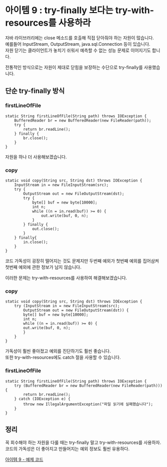 # 아이템 9 : try-finally 보다는 try-with-resources를 사용하라

자바 라이브러리에는 close 메소드를 호출해 직접 닫아줘야 하는 자원이 많습니다.   
예를들어 InputStream, OutputStream, java.sql.Connection 등이 있습니다.     
자원 닫기는 클라이언트가 놓치기 쉬워서 예측할 수 없는 성능 문제로 이어지기도 합니다.    

전통적인 방식으로는 자원이 제대로 닫힘을 보장하는 수단으로 try-finally를 사용했습니다.   

## 단순 try-finally 방식 

### firstLineOfFile
```
static String firstLineOfFile(String path) throws IOException {
    BufferedReader br = new BufferedReader(new FileReader(path));
    try {
        return br.readLine();
    } finally {
        br.close();
    }
}
```
자원을 하나 더 사용해보겠습니다.  

### copy
```
static void copy(String src, String dst) throws IOException {
    InputStream in = new FileInputStream(src);
    try {
        OutputStream out = new FileOutputStream(dst);
        try {
            byte[] buf = new byte[10000];
            int n;
            while ((n = in.read(buf)) >= 0) {
                out.write(buf, 0, n);
            }
        } finally {
            out.close();
        }
    } finally{
        in.close();
    }
}
```

코드 가독성이 굉장히 떨어지는 것도 문제지만 두번째 예외가 첫번째 예외를 집어삼켜 첫번째 예외에 관한 정보가 남지 않습니다.   

이러한 문제는 try-with-resources를 사용하여 해결해보겠습니다.   

### copy
```
static void copy(String src, String dst) throws IOException {
    try (InputStream in = new FileInputStream(src);
        OutputStream out = new FileOutputStream(dst)) {
        byte[] buf = new byte[10000];
        int n;
        while ((n = in.read(buf)) >= 0) {  
        out.write(buf, 0, n);
        }
    }
}
```
가독성이 훨씬 좋아졌고 예외를 진단하기도 훨씬 좋습니다.   
또한 try-with-resources에도 catch 절을 사용할 수 있습니다.    

### firstLineOfFile
```
static String firstLineOfFile(String path) throws IOException {
    try (BufferedReader br = new BufferedReader(new FileReader(path))) {
        return br.readLine();
    } catch (IOException e) {
        throw new IllegalArgumentException("파일 읽기에 실패했습니다");
    }
}
```

## 정리

꼭 회수해야 하는 자원을 다룰 때는 try-finally 말고 try-with-resources를 사용하자.    
코드의 가독성은 더 좋아지고 만들어지는 예외 정보도 훨씬 유용하다.   

[아이템 9 - 예제 코드](https://github.com/320Hwany/EffectiveJava/tree/main/src/main/java/effective/item9)       
